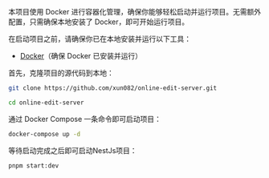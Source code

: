 本项目使用 Docker 进行容器化管理，确保你能够轻松启动并运行项目。无需额外配置，只需确保本地安装了 Docker，即可开始运行项目。

在启动项目之前，请确保你已在本地安装并运行以下工具：

- [Docker](https://www.docker.com/)（确保 Docker 已安装并运行）

首先，克隆项目的源代码到本地：

```bash
git clone https://github.com/xun082/online-edit-server.git
```

```bash
cd online-edit-server
```

通过 Docker Compose 一条命令即可启动项目：

```bash
docker-compose up -d
```

等待启动完成之后即可启动NestJs项目：

```bash
pnpm start:dev
```
